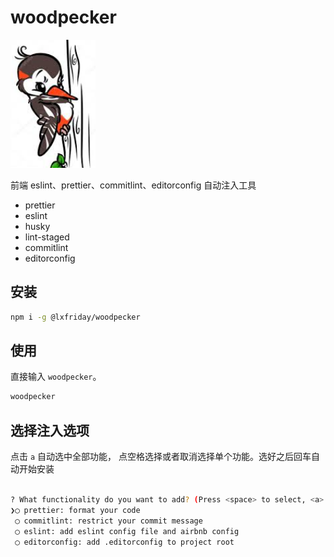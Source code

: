# woodpecker

<p text-align=center><img src="./woodpecker.jpeg"></p>

前端 eslint、prettier、commitlint、editorconfig 自动注入工具

- prettier
- eslint
- husky
- lint-staged
- commitlint
- editorconfig

## 安装

```bash
npm i -g @lxfriday/woodpecker
```

## 使用

直接输入 `woodpecker`。

```bash
woodpecker
```

## 选择注入选项

点击 `a` 自动选中全部功能， 点空格选择或者取消选择单个功能。选好之后回车自动开始安装

```bash

? What functionality do you want to add? (Press <space> to select, <a> to toggle all, <i> to invert selection)
❯◯ prettier: format your code
 ◯ commitlint: restrict your commit message
 ◯ eslint: add eslint config file and airbnb config
 ◯ editorconfig: add .editorconfig to project root
```

